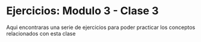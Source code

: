 # Ejercicios: Modulo 3 - Clase 3

Aqui encontraras una serie de ejercicios para poder practicar los conceptos relacionados con esta clase
